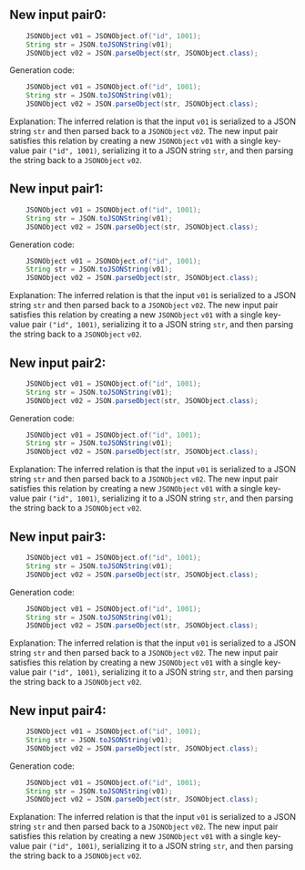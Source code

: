 ## New input pair0:
```java
    JSONObject v01 = JSONObject.of("id", 1001);
    String str = JSON.toJSONString(v01);
    JSONObject v02 = JSON.parseObject(str, JSONObject.class);
```

Generation code:
```java
    JSONObject v01 = JSONObject.of("id", 1001);
    String str = JSON.toJSONString(v01);
    JSONObject v02 = JSON.parseObject(str, JSONObject.class);
```

Explanation: The inferred relation is that the input `v01` is serialized to a JSON string `str` and then parsed back to a `JSONObject` `v02`. The new input pair satisfies this relation by creating a new `JSONObject` `v01` with a single key-value pair `("id", 1001)`, serializing it to a JSON string `str`, and then parsing the string back to a `JSONObject` `v02`.

## New input pair1:
```java
    JSONObject v01 = JSONObject.of("id", 1001);
    String str = JSON.toJSONString(v01);
    JSONObject v02 = JSON.parseObject(str, JSONObject.class);
```

Generation code:
```java
    JSONObject v01 = JSONObject.of("id", 1001);
    String str = JSON.toJSONString(v01);
    JSONObject v02 = JSON.parseObject(str, JSONObject.class);
```

Explanation: The inferred relation is that the input `v01` is serialized to a JSON string `str` and then parsed back to a `JSONObject` `v02`. The new input pair satisfies this relation by creating a new `JSONObject` `v01` with a single key-value pair `("id", 1001)`, serializing it to a JSON string `str`, and then parsing the string back to a `JSONObject` `v02`.

## New input pair2:
```java
    JSONObject v01 = JSONObject.of("id", 1001);
    String str = JSON.toJSONString(v01);
    JSONObject v02 = JSON.parseObject(str, JSONObject.class);
```

Generation code:
```java
    JSONObject v01 = JSONObject.of("id", 1001);
    String str = JSON.toJSONString(v01);
    JSONObject v02 = JSON.parseObject(str, JSONObject.class);
```

Explanation: The inferred relation is that the input `v01` is serialized to a JSON string `str` and then parsed back to a `JSONObject` `v02`. The new input pair satisfies this relation by creating a new `JSONObject` `v01` with a single key-value pair `("id", 1001)`, serializing it to a JSON string `str`, and then parsing the string back to a `JSONObject` `v02`.

## New input pair3:
```java
    JSONObject v01 = JSONObject.of("id", 1001);
    String str = JSON.toJSONString(v01);
    JSONObject v02 = JSON.parseObject(str, JSONObject.class);
```

Generation code:
```java
    JSONObject v01 = JSONObject.of("id", 1001);
    String str = JSON.toJSONString(v01);
    JSONObject v02 = JSON.parseObject(str, JSONObject.class);
```

Explanation: The inferred relation is that the input `v01` is serialized to a JSON string `str` and then parsed back to a `JSONObject` `v02`. The new input pair satisfies this relation by creating a new `JSONObject` `v01` with a single key-value pair `("id", 1001)`, serializing it to a JSON string `str`, and then parsing the string back to a `JSONObject` `v02`.

## New input pair4:
```java
    JSONObject v01 = JSONObject.of("id", 1001);
    String str = JSON.toJSONString(v01);
    JSONObject v02 = JSON.parseObject(str, JSONObject.class);
```

Generation code:
```java
    JSONObject v01 = JSONObject.of("id", 1001);
    String str = JSON.toJSONString(v01);
    JSONObject v02 = JSON.parseObject(str, JSONObject.class);
```

Explanation: The inferred relation is that the input `v01` is serialized to a JSON string `str` and then parsed back to a `JSONObject` `v02`. The new input pair satisfies this relation by creating a new `JSONObject` `v01` with a single key-value pair `("id", 1001)`, serializing it to a JSON string `str`, and then parsing the string back to a `JSONObject` `v02`.
